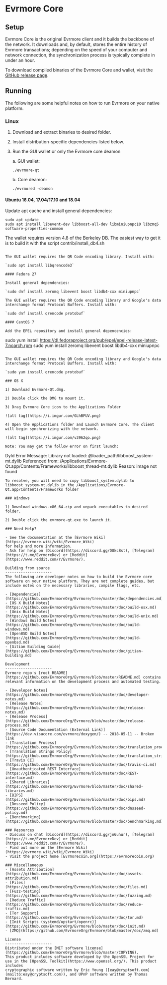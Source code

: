 Evrmore Core
==============

Setup
---------------------
Evrmore Core is the original Evrmore client and it builds the backbone of the network. It downloads and, by default, stores the entire history of Evrmore transactions; depending on the speed of your computer and network connection, the synchronization process is typically complete in under an hour.

To download compiled binaries of the Evrmore Core and wallet, visit the [GitHub release page](https://github.com/EvrmoreOrg/Evrmore/releases).

Running
---------------------
The following are some helpful notes on how to run Evrmore on your native platform.

### Linux

1) Download and extract binaries to desired folder.

2) Install distribution-specific dependencies listed below.

3) Run the GUI wallet or only the Evrmore core deamon

   a. GUI wallet:

   `./evrmore-qt`

   b. Core deamon:

   `./evrmored -deamon`

#### Ubuntu 16.04, 17.04/17.10 and 18.04

Update apt cache and install general dependencies:

```
sudo apt update
sudo apt install libevent-dev libboost-all-dev libminiupnpc10 libzmq5 software-properties-common
```

The wallet requires version 4.8 of the Berkeley DB. The easiest way to get it is to build it with the script contrib/install_db4.sh


```

The GUI wallet requires the QR Code encoding library. Install with:

`sudo apt install libqrencode3`

#### Fedora 27

Install general dependencies:

`sudo dnf install zeromq libevent boost libdb4-cxx miniupnpc`

The GUI wallet requires the QR Code encoding library and Google's data interchange format Protocol Buffers. Install with:

`sudo dnf install qrencode protobuf`

#### CentOS 7

Add the EPEL repository and install general depencencies:

```
sudo yum install https://dl.fedoraproject.org/pub/epel/epel-release-latest-7.noarch.rpm
sudo yum install zeromq libevent boost libdb4-cxx miniupnpc
```

The GUI wallet requires the QR Code encoding library and Google's data interchange format Protocol Buffers. Install with:

`sudo yum install qrencode protobuf`

### OS X

1) Download Evrmore-Qt.dmg.

2) Double click the DMG to mount it.

3) Drag Evrmore Core icon to the Applications Folder

![alt tag](https://i.imgur.com/GLhBFUV.png)

4) Open the Applications folder and Launch Evrmore Core. The client will begin synchronizing with the network.

![alt tag](https://i.imgur.com/v3962qo.png)

Note: You may get the follow error on first launch:
```
Dyld Error Message:
  Library not loaded: @loader_path/libboost_system-mt.dylib
  Referenced from: /Applications/Evrmore-Qt.app/Contents/Frameworks/libboost_thread-mt.dylib
  Reason: image not found
```
To resolve, you will need to copy libboost_system.dylib to libboost_system-mt.dylib in the /Applications/Evrmore-Qt.app/Contents/Frameworks folder

### Windows

1) Download windows-x86_64.zip and unpack executables to desired folder.

2) Double click the evrmore-qt.exe to launch it.

### Need Help?

- See the documentation at the [Evrmore Wiki](https://evrmore.wiki/wiki/Evrmore_Wiki)
for help and more information.
- Ask for help on [Discord](https://discord.gg/DUkcBst), [Telegram](https://t.me/EvrmoreDev) or [Reddit](https://www.reddit.com/r/Evrmore/).

Building from source
---------------------
The following are developer notes on how to build the Evrmore core software on your native platform. They are not complete guides, but include notes on the necessary libraries, compile flags, etc.

- [Dependencies](https://github.com/EvrmoreOrg/Evrmore/tree/master/doc/dependencies.md)
- [OS X Build Notes](https://github.com/EvrmoreOrg/Evrmore/tree/master/doc/build-osx.md)
- [Unix Build Notes](https://github.com/EvrmoreOrg/Evrmore/tree/master/doc/build-unix.md)
- [Windows Build Notes](https://github.com/EvrmoreOrg/Evrmore/tree/master/doc/build-windows.md)
- [OpenBSD Build Notes](https://github.com/EvrmoreOrg/Evrmore/tree/master/doc/build-openbsd.md)
- [Gitian Building Guide](https://github.com/EvrmoreOrg/Evrmore/tree/master/doc/gitian-building.md)

Development
---------------------
Evrmore repo's [root README](https://github.com/EvrmoreOrg/Evrmore/blob/master/README.md) contains relevant information on the development process and automated testing.

- [Developer Notes](https://github.com/EvrmoreOrg/Evrmore/blob/master/doc/developer-notes.md)
- [Release Notes](https://github.com/EvrmoreOrg/Evrmore/blob/master/doc/release-notes.md)
- [Release Process](https://github.com/EvrmoreOrg/Evrmore/blob/master/doc/release-process.md)
- [Source Code Documentation (External Link)](https://dev.visucore.com/evrmore/doxygen/) -- 2018-05-11 -- Broken link
- [Translation Process](https://github.com/EvrmoreOrg/Evrmore/blob/master/doc/translation_process.md)
- [Translation Strings Policy](https://github.com/EvrmoreOrg/Evrmore/blob/master/doc/translation_strings_policy.md)
- [Travis CI](https://github.com/EvrmoreOrg/Evrmore/blob/master/doc/travis-ci.md)
- [Unauthenticated REST Interface](https://github.com/EvrmoreOrg/Evrmore/blob/master/doc/REST-interface.md)
- [Shared Libraries](https://github.com/EvrmoreOrg/Evrmore/blob/master/doc/shared-libraries.md)
- [BIPS](https://github.com/EvrmoreOrg/Evrmore/blob/master/doc/bips.md)
- [Dnsseed Policy](https://github.com/EvrmoreOrg/Evrmore/blob/master/doc/dnsseed-policy.md)
- [Benchmarking](https://github.com/EvrmoreOrg/Evrmore/blob/master/doc/benchmarking.md)

### Resources
- Discuss on chat [Discord](https://discord.gg/jn6uhur), [Telegram](https://t.me/EvrmoreDev) or [Reddit](https://www.reddit.com/r/Evrmore/).
- Find out more on the [Evrmore Wiki](https://evrmore.wiki/wiki/Evrmore_Wiki)
- Visit the project home [Evrmorecoin.org](https://evrmorecoin.org)

### Miscellaneous
- [Assets Attribution](https://github.com/EvrmoreOrg/Evrmore/blob/master/doc/assets-attribution.md)
- [Files](https://github.com/EvrmoreOrg/Evrmore/blob/master/doc/files.md)
- [Fuzz-testing](https://github.com/EvrmoreOrg/Evrmore/blob/master/doc/fuzzing.md)
- [Reduce Traffic](https://github.com/EvrmoreOrg/Evrmore/blob/master/doc/reduce-traffic.md)
- [Tor Support](https://github.com/EvrmoreOrg/Evrmore/blob/master/doc/tor.md)
- [Init Scripts (systemd/upstart/openrc)](https://github.com/EvrmoreOrg/Evrmore/blob/master/doc/init.md)
- [ZMQ](https://github.com/EvrmoreOrg/Evrmore/blob/master/doc/zmq.md)

License
---------------------
Distributed under the [MIT software license](https://github.com/EvrmoreOrg/Evrmore/blob/master/COPYING).
This product includes software developed by the OpenSSL Project for use in the [OpenSSL Toolkit](https://www.openssl.org/). This product includes
cryptographic software written by Eric Young ([eay@cryptsoft.com](mailto:eay@cryptsoft.com)), and UPnP software written by Thomas Bernard.
